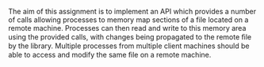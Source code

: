 The aim of this assignment is to implement an API which provides a number of calls allowing processes to memory map sections of a file located on a remote machine. Processes can then read and write to this memory area using the provided calls, with changes being propagated to the remote ﬁle by the library. Multiple processes from multiple client machines should be able to access and modify the same ﬁle on a remote machine.